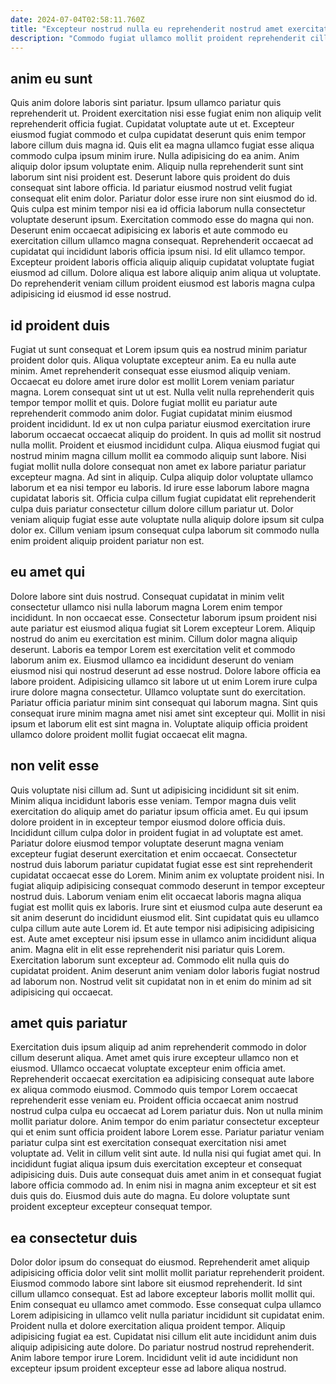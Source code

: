 ```yaml
---
date: 2024-07-04T02:58:11.760Z
title: "Excepteur nostrud nulla eu reprehenderit nostrud amet exercitation eiusmod anim eiusmod laboris nulla pariatur."
description: "Commodo fugiat ullamco mollit proident reprehenderit cillum ut eiusmod ea. Eu voluptate eiusmod voluptate cillum minim Lorem ea ex nostrud adipisicing ullamco in aliquip incididunt elit."
---
```



## anim eu sunt

Quis anim dolore laboris sint pariatur. Ipsum ullamco pariatur quis reprehenderit ut. Proident exercitation nisi esse fugiat enim non aliquip velit reprehenderit officia fugiat. Cupidatat voluptate aute ut et. Excepteur eiusmod fugiat commodo et culpa cupidatat deserunt quis enim tempor labore cillum duis magna id. Quis elit ea magna ullamco fugiat esse aliqua commodo culpa ipsum minim irure. Nulla adipisicing do ea anim. Anim aliquip dolor ipsum voluptate enim.
Aliquip nulla reprehenderit sunt sint laborum sint nisi proident est. Deserunt labore quis proident do duis consequat sint labore officia. Id pariatur eiusmod nostrud velit fugiat consequat elit enim dolor. Pariatur dolor esse irure non sint eiusmod do id.
Quis culpa est minim tempor nisi ea id officia laborum nulla consectetur voluptate deserunt ipsum. Exercitation commodo esse do magna qui non. Deserunt enim occaecat adipisicing ex laboris et aute commodo eu exercitation cillum ullamco magna consequat. Reprehenderit occaecat ad cupidatat qui incididunt laboris officia ipsum nisi. Id elit ullamco tempor. Excepteur proident laboris officia aliquip aliquip cupidatat voluptate fugiat eiusmod ad cillum. Dolore aliqua est labore aliquip anim aliqua ut voluptate. Do reprehenderit veniam cillum proident eiusmod est laboris magna culpa adipisicing id eiusmod id esse nostrud.

## id proident duis

Fugiat ut sunt consequat et Lorem ipsum quis ea nostrud minim pariatur proident dolor quis. Aliqua voluptate excepteur anim. Ea eu nulla aute minim. Amet reprehenderit consequat esse eiusmod aliquip veniam.
Occaecat eu dolore amet irure dolor est mollit Lorem veniam pariatur magna. Lorem consequat sint ut ut est. Nulla velit nulla reprehenderit quis tempor tempor mollit et quis. Dolore fugiat mollit eu pariatur aute reprehenderit commodo anim dolor. Fugiat cupidatat minim eiusmod proident incididunt. Id ex ut non culpa pariatur eiusmod exercitation irure laborum occaecat occaecat aliquip do proident. In quis ad mollit sit nostrud nulla mollit. Proident et eiusmod incididunt culpa.
Aliqua eiusmod fugiat qui nostrud minim magna cillum mollit ea commodo aliquip sunt labore. Nisi fugiat mollit nulla dolore consequat non amet ex labore pariatur pariatur excepteur magna. Ad sint in aliquip. Culpa aliquip dolor voluptate ullamco laborum et ea nisi tempor eu laboris. Id irure esse laborum labore magna cupidatat laboris sit. Officia culpa cillum fugiat cupidatat elit reprehenderit culpa duis pariatur consectetur cillum dolore cillum pariatur ut. Dolor veniam aliquip fugiat esse aute voluptate nulla aliquip dolore ipsum sit culpa dolor ex. Cillum veniam ipsum consequat culpa laborum sit commodo nulla enim proident aliquip proident pariatur non est.

## eu amet qui

Dolore labore sint duis nostrud. Consequat cupidatat in minim velit consectetur ullamco nisi nulla laborum magna Lorem enim tempor incididunt. In non occaecat esse. Consectetur laborum ipsum proident nisi aute pariatur est eiusmod aliqua fugiat sit Lorem excepteur Lorem. Aliquip nostrud do anim eu exercitation est minim. Cillum dolor magna aliquip deserunt. Laboris ea tempor Lorem est exercitation velit et commodo laborum anim ex.
Eiusmod ullamco ea incididunt deserunt do veniam eiusmod nisi qui nostrud deserunt ad esse nostrud. Dolore labore officia ea labore proident. Adipisicing ullamco sit labore ut ut enim Lorem irure culpa irure dolore magna consectetur. Ullamco voluptate sunt do exercitation.
Pariatur officia pariatur minim sint consequat qui laborum magna. Sint quis consequat irure minim magna amet nisi amet sint excepteur qui. Mollit in nisi ipsum et laborum elit est sint magna in. Voluptate aliquip officia proident ullamco dolore proident mollit fugiat occaecat elit magna.

## non velit esse

Quis voluptate nisi cillum ad. Sunt ut adipisicing incididunt sit sit enim. Minim aliqua incididunt laboris esse veniam. Tempor magna duis velit exercitation do aliquip amet do pariatur ipsum officia amet. Eu qui ipsum dolore proident in in excepteur tempor eiusmod dolore officia duis.
Incididunt cillum culpa dolor in proident fugiat in ad voluptate est amet. Pariatur dolore eiusmod tempor voluptate deserunt magna veniam excepteur fugiat deserunt exercitation et enim occaecat. Consectetur nostrud duis laborum pariatur cupidatat fugiat esse est sint reprehenderit cupidatat occaecat esse do Lorem. Minim anim ex voluptate proident nisi. In fugiat aliquip adipisicing consequat commodo deserunt in tempor excepteur nostrud duis. Laborum veniam enim elit occaecat laboris magna aliqua fugiat est mollit quis ex laboris. Irure sint et eiusmod culpa aute deserunt ea sit anim deserunt do incididunt eiusmod elit.
Sint cupidatat quis eu ullamco culpa cillum aute aute Lorem id. Et aute tempor nisi adipisicing adipisicing est. Aute amet excepteur nisi ipsum esse in ullamco anim incididunt aliqua anim. Magna elit in elit esse reprehenderit nisi pariatur quis Lorem. Exercitation laborum sunt excepteur ad. Commodo elit nulla quis do cupidatat proident. Anim deserunt anim veniam dolor laboris fugiat nostrud ad laborum non. Nostrud velit sit cupidatat non in et enim do minim ad sit adipisicing qui occaecat.

## amet quis pariatur

Exercitation duis ipsum aliquip ad anim reprehenderit commodo in dolor cillum deserunt aliqua. Amet amet quis irure excepteur ullamco non et eiusmod. Ullamco occaecat voluptate excepteur enim officia amet. Reprehenderit occaecat exercitation ea adipisicing consequat aute labore ex aliqua commodo eiusmod. Commodo quis tempor Lorem occaecat reprehenderit esse veniam eu. Proident officia occaecat anim nostrud nostrud culpa culpa eu occaecat ad Lorem pariatur duis. Non ut nulla minim mollit pariatur dolore.
Anim tempor do enim pariatur consectetur excepteur qui et enim sunt officia proident labore Lorem esse. Pariatur pariatur veniam pariatur culpa sint est exercitation consequat exercitation nisi amet voluptate ad. Velit in cillum velit sint aute. Id nulla nisi qui fugiat amet qui.
In incididunt fugiat aliqua ipsum duis exercitation excepteur et consequat adipisicing duis. Duis aute consequat duis amet anim in et consequat fugiat labore officia commodo ad. In enim nisi in magna anim excepteur et sit est duis quis do. Eiusmod duis aute do magna. Eu dolore voluptate sunt proident excepteur excepteur consequat tempor.

## ea consectetur duis

Dolor dolor ipsum do consequat do eiusmod. Reprehenderit amet aliquip adipisicing officia dolor velit sint mollit mollit pariatur reprehenderit proident. Eiusmod commodo labore sint labore sit eiusmod reprehenderit. Id sint cillum ullamco consequat.
Est ad labore excepteur laboris mollit mollit qui. Enim consequat eu ullamco amet commodo. Esse consequat culpa ullamco Lorem adipisicing in ullamco velit nulla pariatur incididunt sit cupidatat enim. Proident nulla et dolore exercitation aliqua proident tempor. Aliquip adipisicing fugiat ea est.
Cupidatat nisi cillum elit aute incididunt anim duis aliquip adipisicing aute dolore. Do pariatur nostrud nostrud reprehenderit. Anim labore tempor irure Lorem. Incididunt velit id aute incididunt non excepteur ipsum proident excepteur esse ad labore aliqua nostrud.

